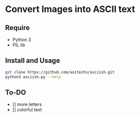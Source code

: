 # Convert Images into ASCII text

## Require

- Python 3
- PIL lib

## Install and Usage

```bash
git clone https://github.com/aoitechs/asciish.git
python3 asciish.py --help
```

## To-DO

- [] more letters
- [] colorful text
